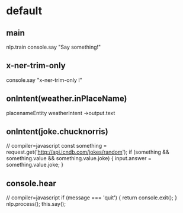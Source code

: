 # default

## main
nlp.train
console.say "Say something!"

## x-ner-trim-only
console.say "x-ner-trim-only !"

## onIntent(weather.inPlaceName)
placenameEntity
weatherIntent
->output.text

## onIntent(joke.chucknorris)
// compiler=javascript
const something = request.get('http://api.icndb.com/jokes/random');
if (something && something.value && something.value.joke) {
  input.answer = something.value.joke;
}

## console.hear
// compiler=javascript
if (message === 'quit') {
  return console.exit();
}
nlp.process();
this.say();
